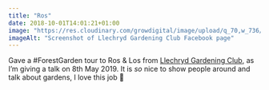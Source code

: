 ```yaml
---
title: "Ros"
date: 2018-10-01T14:01:21+01:00
image: "https://res.cloudinary.com/growdigital/image/upload/q_70,w_736/v1544354187/llechryd-gardening-club-30094800687.png"
imageAlt: "Screenshot of Llechryd Gardening Club Facebook page"
---
```


Gave a #ForestGarden tour to Ros & Los from [Llechryd Gardening Club](https://www.facebook.com/LlechrydDGC/), as I’m giving a talk on 8th May 2019. It is _so_ nice to show people around and talk about gardens, I love this job 💚
